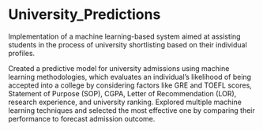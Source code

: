 # University_Predictions
Implementation of a machine learning-based system aimed at assisting students in the process of university shortlisting based on their individual profiles.

Created a predictive model for university admissions using machine learning methodologies, which evaluates an individual’s
likelihood of being accepted into a college by considering factors like GRE and TOEFL scores, Statement of Purpose (SOP),
CGPA, Letter of Recommendation (LOR), research experience, and university ranking. Explored multiple machine learning
techniques and selected the most effective one by comparing their performance to forecast admission outcome.
